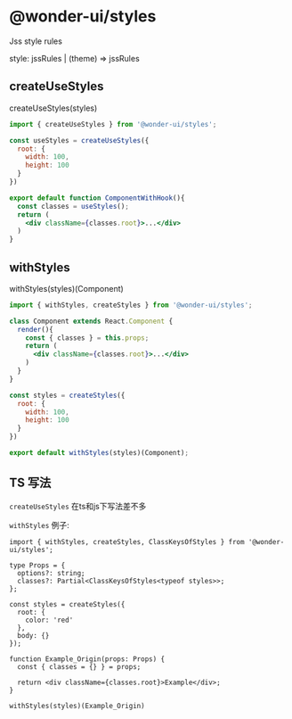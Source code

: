 # @wonder-ui/styles

Jss style rules


style:  jssRules | (theme) => jssRules

## createUseStyles


createUseStyles(styles)


```jsx
import { createUseStyles } from '@wonder-ui/styles';

const useStyles = createUseStyles({
  root: {
    width: 100,
    height: 100
  }
})

export default function ComponentWithHook(){
  const classes = useStyles();
  return (
    <div className={classes.root}>...</div>
  )
}

```

## withStyles

withStyles(styles)(Component)

```jsx
import { withStyles, createStyles } from '@wonder-ui/styles';

class Component extends React.Component {
  render(){
    const { classes } = this.props;
    return (
      <div className={classes.root}>...</div>
    )
  }
}

const styles = createStyles({
  root: {
    width: 100,
    height: 100
  }
})

export default withStyles(styles)(Component);
```



##  TS 写法


`createUseStyles` 在ts和js下写法差不多

`withStyles` 例子:


```tsx
import { withStyles, createStyles, ClassKeysOfStyles } from '@wonder-ui/styles';

type Props = {
  options?: string;
  classes?: Partial<ClassKeysOfStyles<typeof styles>>;
};

const styles = createStyles({
  root: {
    color: 'red'
  },
  body: {}
});

function Example_Origin(props: Props) {
  const { classes = {} } = props;

  return <div className={classes.root}>Example</div>;
}

withStyles(styles)(Example_Origin)

```
